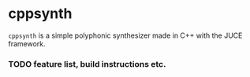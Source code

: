 # cppsynth

```cppsynth``` is a simple polyphonic synthesizer made in C++ with the JUCE framework.

### TODO feature list, build instructions etc.
